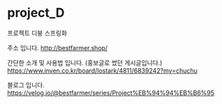 # project_D
프로젝트 디붕 스프링화

주소 입니다.
http://bestfarmer.shop/

간단한 소개 및 사용법 입니다. (홍보글로 썼던 게시글입니다.)
https://www.inven.co.kr/board/lostark/4811/6839242?my=chuchu

블로그 입니다.
https://velog.io/@bestfarmer/series/Project%EB%94%94%EB%B6%95

